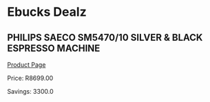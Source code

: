 
# Ebucks Dealz
## PHILIPS SAECO SM5470/10 SILVER & BLACK ESPRESSO MACHINE
[Product Page](https://www.ebucks.com/web/shop/productSelected.do?prodId=1157699219&catId=1157555110)

Price: R8699.00

Savings: 3300.0


	